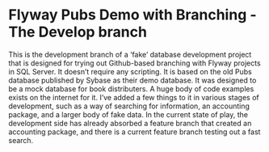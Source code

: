# Flyway Pubs Demo with Branching - The Develop branch

This is the development branch of a ‘fake’ database development project that is designed for trying out Github-based branching with Flyway projects in SQL Server. It doesn’t require any scripting. It is based on the old Pubs database published by Sybase as their demo database. It was designed to be a mock database for book distributers. A huge body of code examples exists on the internet for it. I’ve added a few things to it in various stages of development, such as a way of searching for information, an accounting package, and a larger body of fake data. In the  current state of play, the development side has already absorbed a feature branch that created an accounting package, and there is a current feature branch testing out a fast search.
